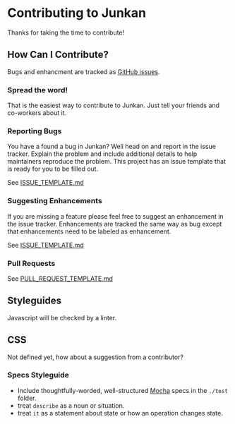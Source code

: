 # Contributing to Junkan

Thanks for taking the time to contribute!

## How Can I Contribute?

Bugs and enhancment are tracked as [GitHub issues](https://guides.github.com/features/issues/).

### Spread the word!

That is the easiest way to contribute to Junkan. Just tell your friends and co-workers about it.

### Reporting Bugs

You have a found a bug in Junkan? Well head on and report in the issue tracker. Explain the problem and include additional details to help maintainers reproduce the problem. This project has an issue template that is ready for you to be filled out.

See [ISSUE_TEMPLATE.md](.github/ISSUE_TEMPLATE.md)

### Suggesting Enhancements

If you are missing a feature please feel free to suggest an enhancement in the issue tracker. Enhancements are tracked the same way as bug except that enhancements need to be labeled as enhancement.

See [ISSUE_TEMPLATE.md](.github/ISSUE_TEMPLATE.md)

### Pull Requests

See [PULL_REQUEST_TEMPLATE.md](.github/PULL_REQUEST_TEMPLATE.md)

## Styleguides

Javascript will be checked by a linter.

## CSS

Not defined yet, how about a suggestion from a contributor?

### Specs Styleguide

- Include thoughtfully-worded, well-structured
  [Mocha](http://mocha.github.io/) specs in the `./test` folder.
- treat `describe` as a noun or situation.
- treat `it` as a statement about state or how an operation changes state.
